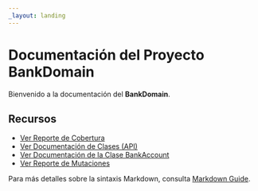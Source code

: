 ```yaml
---
_layout: landing
---
```


# Documentación del Proyecto BankDomain

Bienvenido a la documentación del **BankDomain**.

## Recursos

- [Ver Reporte de Cobertura](./coverage/index.htm)
- [Ver Documentación de Clases (API)](./api/Bank.Domain.html)
- [Ver Documentación de la Clase BankAccount](./api/Bank.Domain.BankAccount.html)
- [Ver Reporte de Mutaciones](./mutacion/index.html)

Para más detalles sobre la sintaxis Markdown, consulta [Markdown Guide](http://daringfireball.net/projects/markdown/).